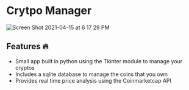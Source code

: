 # Crytpo Manager
![Screen Shot 2021-04-15 at 6 17 29 PM](https://user-images.githubusercontent.com/74139069/114911357-d8480600-9e16-11eb-92cb-9e23987da854.png)

## Features 🔥
- Small app built in python using the Tkinter module to manage your cryptos
- Includes a sqlite database to manage the coins that you own
- Provides real time price analysis using the Coinmarketcap API

